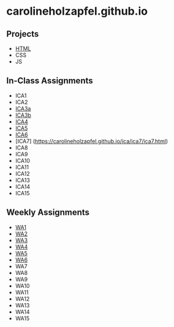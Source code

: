 # carolineholzapfel.github.io

## **Projects** 

- [HTML](https://carolineholzapfel.github.io/html-midterm/page5.html)
- CSS
- JS

## **In-Class Assignments**

- ICA1
- ICA2
- [ICA3a](https://carolineholzapfel.github.io/ica/ica3a.html)
- [ICA3b](https://carolineholzapfel.github.io/ica/ica3b.html)
- [ICA4](https://carolineholzapfel.github.io/ica/ica4.html)
- [ICA5](https://carolineholzapfel.github.io/ica/ica5.html)
- [ICA6](https://carolineholzapfel.github.io/ica/ica6/ica6-part1.html)
- [ICA7] (https://carolineholzapfel.github.io/ica/ica7/ica7.html)
- ICA8
- ICA9
- ICA10
- ICA11
- ICA12
- ICA13
- ICA14
- ICA15

## **Weekly Assignments**

- [WA1](https://carolineholzapfel.github.io/wa/wa1.html)
- [WA2](http://carolineholzapfel.github.io/wa/wa2.html)
- [WA3](https://carolineholzapfel.github.io/wa/wa3.html)
- [WA4](https://carolineholzapfel.github.io/wa/wa4.html)
- [WA5](https://carolineholzapfel.github.io/wa/wa5.html)
- [WA6](https://carolineholzapfel.github.io/wa/wa6/wa6.html)
- WA7
- WA8
- WA9
- WA10
- WA11
- WA12
- WA13
- WA14
- WA15
